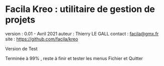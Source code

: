 # Facila Kreo : utilitaire de gestion de projets


  version : 0.01 - Avril 2021
  auteur  : Thierry LE GALL 
  contact : facila@gmx.fr
  site    : https://github.com/facila/kreo


Version de Test

Terminée à 99% , reste à finir et tester les menus Fichier et Quitter

